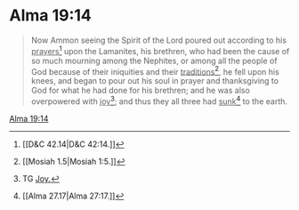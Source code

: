 # Alma 19:14

> Now Ammon seeing the Spirit of the Lord poured out according to his <u>prayers</u>[^a] upon the Lamanites, his brethren, who had been the cause of so much mourning among the Nephites, or among all the people of God because of their iniquities and their <u>traditions</u>[^b], he fell upon his knees, and began to pour out his soul in prayer and thanksgiving to God for what he had done for his brethren; and he was also overpowered with <u>joy</u>[^c]; and thus they all three had <u>sunk</u>[^d] to the earth.

[Alma 19:14](https://www.churchofjesuschrist.org/study/scriptures/bofm/alma/19?lang=eng&id=p14#p14)


[^a]: [[D&C 42.14|D&C 42:14.]]
[^b]: [[Mosiah 1.5|Mosiah 1:5.]]
[^c]: TG [Joy.](https://www.churchofjesuschrist.org/study/scriptures/tg/joy?lang=eng)
[^d]: [[Alma 27.17|Alma 27:17.]]
